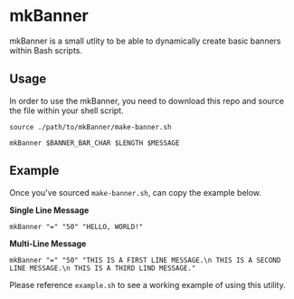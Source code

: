 # mkBanner

mkBanner is a small utlity to be able to dynamically create
basic banners within Bash scripts.

## Usage

In order to use the mkBanner, you need to download this repo and source the file within your shell script.

```
source ./path/to/mkBanner/make-banner.sh

mkBanner $BANNER_BAR_CHAR $LENGTH $MESSAGE
```

## Example

Once you've sourced `make-banner.sh`, can copy the example below.

**Single Line Message**
```
mkBanner "=" "50" "HELLO, WORLD!"
```

**Multi-Line Message**
```
mkBanner "=" "50" "THIS IS A FIRST LINE MESSAGE.\n THIS IS A SECOND LINE MESSAGE.\n THIS IS A THIRD LIND MESSAGE."
```

Please reference `example.sh` to see a working example of using this utility.
